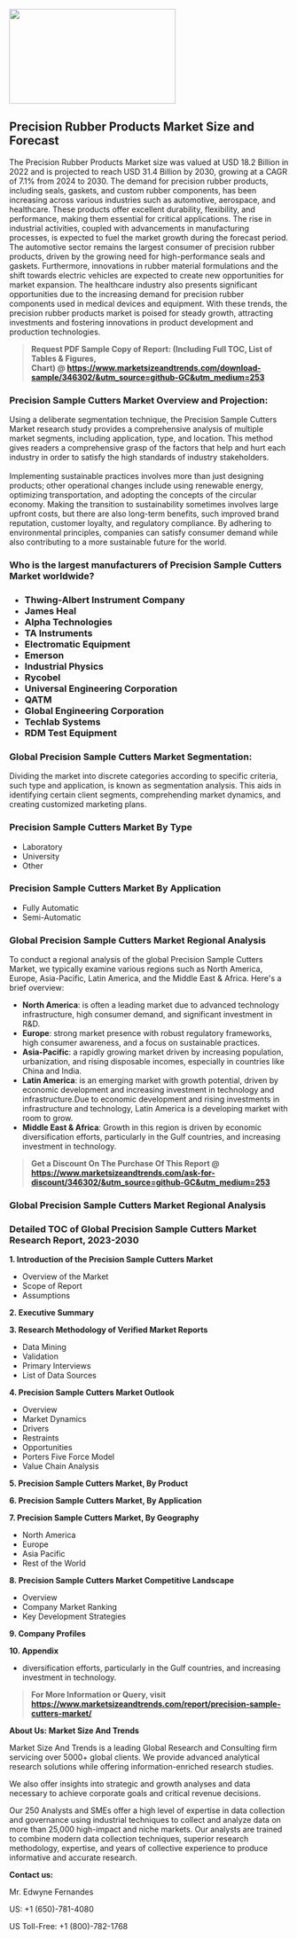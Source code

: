 <p><img class="alignnone size-medium wp-image-20088" src="https://ffe5etoiles.com/wp-content/uploads/2024/12/MST1-300x171.png" alt="" width="300" height="171" /></p><h2>Precision Rubber Products Market Size and Forecast</h2><p>The Precision Rubber Products Market size was valued at USD 18.2 Billion in 2022 and is projected to reach USD 31.4 Billion by 2030, growing at a CAGR of 7.1% from 2024 to 2030. The demand for precision rubber products, including seals, gaskets, and custom rubber components, has been increasing across various industries such as automotive, aerospace, and healthcare. These products offer excellent durability, flexibility, and performance, making them essential for critical applications. The rise in industrial activities, coupled with advancements in manufacturing processes, is expected to fuel the market growth during the forecast period. The automotive sector remains the largest consumer of precision rubber products, driven by the growing need for high-performance seals and gaskets. Furthermore, innovations in rubber material formulations and the shift towards electric vehicles are expected to create new opportunities for market expansion. The healthcare industry also presents significant opportunities due to the increasing demand for precision rubber components used in medical devices and equipment. With these trends, the precision rubber products market is poised for steady growth, attracting investments and fostering innovations in product development and production technologies.</p></p><blockquote id="" class=""><strong>Request PDF Sample Copy of Report: (Including Full TOC, List of Tables &amp; Figures, Chart)&nbsp;@&nbsp;<strong><a href="https://www.marketsizeandtrends.com/download-sample/346302/&utm_source=github-GC&utm_medium=253" target="_blank">https://www.marketsizeandtrends.com/download-sample/346302/&utm_source=github-GC&utm_medium=253</a></strong></strong></blockquote><h3 id="" class="">Precision Sample Cutters Market&nbsp;Overview and Projection:</h3><p id="" class="">Using a deliberate segmentation technique, the Precision Sample Cutters Market research study provides a comprehensive analysis of multiple market segments, including application, type, and location. This method gives readers a comprehensive grasp of the factors that help and hurt each industry in order to satisfy the high standards of industry stakeholders. <br /> <br />Implementing sustainable practices involves more than just designing products; other operational changes include using renewable energy, optimizing transportation, and adopting the concepts of the circular economy. Making the transition to sustainability sometimes involves large upfront costs, but there are also long-term benefits, such improved brand reputation, customer loyalty, and regulatory compliance. By adhering to environmental principles, companies can satisfy consumer demand while also contributing to a more sustainable future for the world.</p><h3 id="" class="">Who is the largest manufacturers of&nbsp;Precision Sample Cutters Market worldwide?</h3><h3 class=""><p><ul><li>Thwing-Albert Instrument Company </li><li> James Heal </li><li> Alpha Technologies </li><li> TA Instruments </li><li> Electromatic Equipment </li><li> Emerson </li><li> Industrial Physics </li><li> Rycobel </li><li> Universal Engineering Corporation </li><li> QATM </li><li> Global Engineering Corporation </li><li> Techlab Systems </li><li> RDM Test Equipment</li></ul></p></h3><h3 id="" class="">Global&nbsp;Precision Sample Cutters Market Segmentation:</h3><p id="" class="">Dividing the market into discrete categories according to specific criteria, such type and application, is known as segmentation analysis. This aids in identifying certain client segments, comprehending market dynamics, and creating customized marketing plans.</p><h3 id="" class="">Precision Sample Cutters Market&nbsp;By Type</h3><p><p><ul><li>Laboratory</li><li> University</li><li> Other</p></li></ul></p></p><h3 id="" class="">Precision Sample Cutters Market&nbsp;By Application</h3><p class=""><p><ul><li>Fully Automatic</li><li> Semi-Automatic</li></ul></p></p><h3 id="" class="">Global Precision Sample Cutters Market Regional Analysis</h3><p id="" class="">To conduct a regional analysis of the global Precision Sample Cutters Market, we typically examine various regions such as North America, Europe, Asia-Pacific, Latin America, and the Middle East &amp; Africa. Here's a brief overview:</p><ul><li><strong>North America</strong>: is often a leading market due to advanced technology infrastructure, high consumer demand, and significant investment in R&amp;D.</li><li><strong>Europe</strong>: strong market presence with robust regulatory frameworks, high consumer awareness, and a focus on sustainable practices.</li><li><strong>Asia-Pacific</strong>: a rapidly growing market driven by increasing population, urbanization, and rising disposable incomes, especially in countries like China and India.</li><li><strong>Latin America</strong>: is an emerging market with growth potential, driven by economic development and increasing investment in technology and infrastructure.Due to economic development and rising investments in infrastructure and technology, Latin America is a developing market with room to grow.</li><li><strong>Middle East &amp; Africa</strong>: Growth in this region is driven by economic diversification efforts, particularly in the Gulf countries, and increasing investment in technology.</li></ul><blockquote id="" class=""><strong>Get a Discount On The Purchase Of This Report @ <strong><a href="https://www.marketsizeandtrends.com/ask-for-discount/346302/&utm_source=github-GC&utm_medium=253" target="_blank">https://www.marketsizeandtrends.com/ask-for-discount/346302/&utm_source=github-GC&utm_medium=253</a></strong></strong></blockquote><h3 id="" class="">Global Precision Sample Cutters Market Regional Analysis</h3><h3 id="" class="">Detailed TOC of Global Precision Sample Cutters Market Research Report, 2023-2030</h3><p id="" class=""><strong>1. Introduction of the Precision Sample Cutters Market</strong></p><ul><li>Overview of the Market</li><li>Scope of Report</li><li>Assumptions</li></ul><p id="" class=""><strong>2. Executive Summary</strong></p><p id="" class=""><strong>3. Research Methodology of Verified Market Reports</strong></p><ul><li>Data Mining</li><li>Validation</li><li>Primary Interviews</li><li>List of Data Sources</li></ul><p id="" class=""><strong>4. Precision Sample Cutters Market Outlook</strong></p><ul><li>Overview</li><li>Market Dynamics</li><li>Drivers</li><li>Restraints</li><li>Opportunities</li><li>Porters Five Force Model</li><li>Value Chain Analysis</li></ul><p id="" class=""><strong>5. Precision Sample Cutters Market, By Product</strong></p><p id="" class=""><strong>6. Precision Sample Cutters Market, By Application</strong></p><p id="" class=""><strong>7. Precision Sample Cutters Market, By Geography</strong></p><ul><li>North America</li><li>Europe</li><li>Asia Pacific</li><li>Rest of the World</li></ul><p id="" class=""><strong>8. Precision Sample Cutters Market Competitive Landscape</strong></p><ul><li>Overview</li><li>Company Market Ranking</li><li>Key Development Strategies</li></ul><p id="" class=""><strong>9. Company Profiles</strong></p><p id="" class=""><strong>10. Appendix</strong></p><ul><li>diversification efforts, particularly in the Gulf countries, and increasing investment in technology.</li></ul><blockquote id="" class=""><strong>For More Information or Query, visit <strong><strong><a href="https://www.marketsizeandtrends.com/report/precision-sample-cutters-market/" target="_blank">https://www.marketsizeandtrends.com/report/precision-sample-cutters-market/</a></strong></strong></strong></blockquote><p id="" class=""><strong>About Us: Market Size And Trends</strong></p><p id="" class="">Market Size And Trends is a leading Global Research and Consulting firm servicing over 5000+ global clients. We provide advanced analytical research solutions while offering information-enriched research studies.</p><p id="" class="">We also offer insights into strategic and growth analyses and data necessary to achieve corporate goals and critical revenue decisions.</p><p id="" class="">Our 250 Analysts and SMEs offer a high level of expertise in data collection and governance using industrial techniques to collect and analyze data on more than 25,000 high-impact and niche markets. Our analysts are trained to combine modern data collection techniques, superior research methodology, expertise, and years of collective experience to produce informative and accurate research.</p><p id="" class=""><strong>Contact us:</strong></p><p id="" class="">Mr. Edwyne Fernandes</p><p id="" class="">US: +1 (650)-781-4080</p><p id="" class="">US Toll-Free: +1 (800)-782-1768</p>
